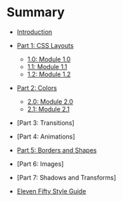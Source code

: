 # Summary

* [Introduction](README.md)
* [Part 1: CSS Layouts](FlexboxGrids/1.0.md)
    * [1.0: Module 1.0](FlexboxGrids/1.0.md)
    * [1.1: Module 1.1](FlexboxGrids/1.1.md)
    * [1.2: Module 1.2](FlexboxGrids/1.2.md)
* [Part 2: Colors ](Colors/2.0.md)
    * [2.0: Module 2.0](Colors/2.0.md)
    * [2.1: Module 2.1](Colors/2.1.md)
* [Part 3: Transitions]
* [Part 4: Animations]
* [Part 5: Borders and Shapes](BordersShapes/3.0.md)
* [Part 6: Images]
* [Part 7: Shadows and Transforms]

* [Eleven Fifty Style Guide](StyleGuide/StyleGuide.md)